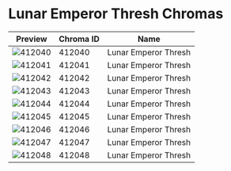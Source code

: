 # Lunar Emperor Thresh Chromas

| Preview | Chroma ID | Name |
|---------|-----------|------|
| ![412040](https://raw.communitydragon.org/latest/plugins/rcp-be-lol-game-data/global/default/v1/champion-chroma-images/412/412040.png) | 412040 | Lunar Emperor Thresh |
| ![412041](https://raw.communitydragon.org/latest/plugins/rcp-be-lol-game-data/global/default/v1/champion-chroma-images/412/412041.png) | 412041 | Lunar Emperor Thresh |
| ![412042](https://raw.communitydragon.org/latest/plugins/rcp-be-lol-game-data/global/default/v1/champion-chroma-images/412/412042.png) | 412042 | Lunar Emperor Thresh |
| ![412043](https://raw.communitydragon.org/latest/plugins/rcp-be-lol-game-data/global/default/v1/champion-chroma-images/412/412043.png) | 412043 | Lunar Emperor Thresh |
| ![412044](https://raw.communitydragon.org/latest/plugins/rcp-be-lol-game-data/global/default/v1/champion-chroma-images/412/412044.png) | 412044 | Lunar Emperor Thresh |
| ![412045](https://raw.communitydragon.org/latest/plugins/rcp-be-lol-game-data/global/default/v1/champion-chroma-images/412/412045.png) | 412045 | Lunar Emperor Thresh |
| ![412046](https://raw.communitydragon.org/latest/plugins/rcp-be-lol-game-data/global/default/v1/champion-chroma-images/412/412046.png) | 412046 | Lunar Emperor Thresh |
| ![412047](https://raw.communitydragon.org/latest/plugins/rcp-be-lol-game-data/global/default/v1/champion-chroma-images/412/412047.png) | 412047 | Lunar Emperor Thresh |
| ![412048](https://raw.communitydragon.org/latest/plugins/rcp-be-lol-game-data/global/default/v1/champion-chroma-images/412/412048.png) | 412048 | Lunar Emperor Thresh |